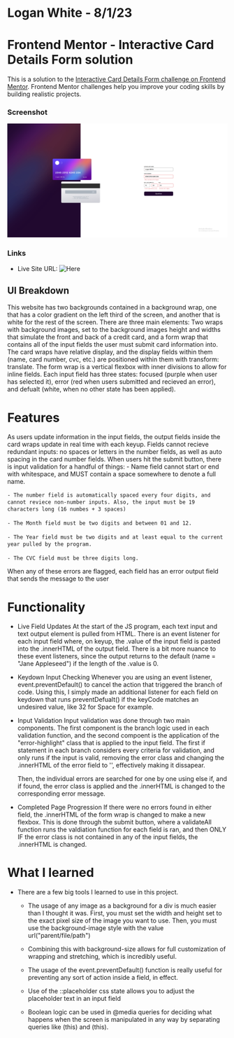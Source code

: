 # Logan White - 8/1/23

# Frontend Mentor - Interactive Card Details Form solution

This is a solution to the [Interactive Card Details Form challenge on Frontend Mentor](https://www.frontendmentor.io). Frontend Mentor challenges help you improve your coding skills by building realistic projects.

### Screenshot

![](images/ICDFScreenshot.PNG)

### Links

- Live Site URL: ![Here](https://lwhite49.github.io/ICDF-LW-Solution/)

## UI Breakdown

This website has two backgrounds contained in a background wrap, one that has a color gradient on the left third of the screen, and another that is white for the rest of the screen. There are three main elements: Two wraps with background images, set to the background images height and widths that simulate the front and back of a credit card, and a form wrap that contains all of the input fields the user must submit card information into. The card wraps have relative display, and the display fields within them (name, card number, cvc, etc.) are positioned within them with transform: translate. The form wrap is a vertical flexbox with inner divisions to allow for inline fields. Each input field has three states: focused (purple when user has selected it), error (red when users submitted and recieved an error), and defualt (white, when no other state has been applied). 

# Features

As users update information in the input fields, the output fields inside the card wraps update in real time with each keyup. Fields cannot recieve redundant inputs: no spaces or letters in the number fields, as well as auto spacing in the card number fields. When users hit the submit button, there is input validation for a handful of things:
    - Name field cannot start or end with whitespace, and MUST contain a space somewhere to denote a full name.

    - The number field is automatically spaced every four digits, and cannot reviece non-number inputs. Also, the input must be 19 characters long (16 numbes + 3 spaces)

    - The Month field must be two digits and between 01 and 12.

    - The Year field must be two digits and at least equal to the current year pulled by the program.

    - The CVC field must be three digits long.

When any of these errors are flagged, each field has an error output field that sends the message to the user

# Functionality

- Live Field Updates
    At the start of the JS program, each text input and text output element is pulled from HTML. There is an event listener for each input field where, on keyup, the .value of the input field is pasted into the .innerHTML of the output field. There is a bit more nuance to these event listeners, since the output returns to the default (name = "Jane Appleseed") if the length of the .value is 0.

- Keydown Input Checking
    Whenever you are using an event listener, event.preventDefault() to cancel the action that triggered the branch of code. Using this, I simply made an additional listener for each field on keydown that runs preventDefualt() if the keyCode matches an undesired value, like 32 for Space for example.

- Input Validation
    Input validation was done through two main components. The first component is the branch logic used in each validation function, and the second compoent is the application of the "error-highlight" class that is applied to the input field. The first if statement in each branch considers every criteria for validation, and only runs if the input is valid, removing the error class and changing the .innerHTML of the error field to '', effectively making it dissapear. 

    Then, the individual errors are searched for one by one using else if, and if found, the error class is applied and the .innerHTML is changed to the corresponding error message.

- Completed Page Progression
    If there were no errors found in either field, the .innerHTML of the form wrap is changed to make a new flexbox. This is done through the submit button, where a validateAll function runs the valdiation function for each field is ran, and then ONLY IF the error class is not contained in any of the input fields, the .innerHTML is changed.

# What I learned

- There are a few big tools I learned to use in this project. 

    - The usage of any image as a background for a div is much easier than I thought it was. First, you must set the width and height set to the exact pixel size of the image you want to use. Then, you must use the background-image style with the value url("parent/file/path")

    - Combining this with background-size allows for full customization of wrapping and stretching, which is incredibly useful.

    - The usage of the event.preventDefault() function is really useful for preventing any sort of action inside a field, in effect. 

    - Use of the ::placeholder css state allows you to adjust the placeholder text in an input field

    - Boolean logic can be used in @media queries for deciding what happens when the screen is manipulated in any way by separating queries like (this) and (this).
    
 